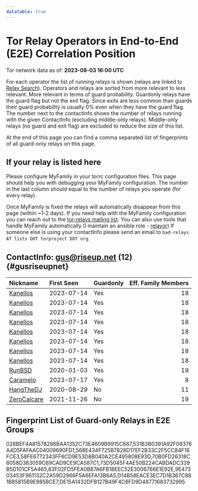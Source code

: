 ```yaml
---
datatable: true
---
```



# Tor Relay Operators in End-to-End (E2E) Correlation Position

Tor network data as of: **2023-08-03 16:00 UTC**

For each operator the list of running relays is shown (relays are linked to [Relay Search](https://metrics.torproject.org/rs.html)).
Operators and relays are sorted from more relevant to less relevant. More relevant in terms of guard probability.
Guardonly relays have the guard flag but not the exit flag.
Since exits are less common than guards their guard probability is usually 0% even when they have the guard flag.
The number next to the contactinfo shows the number of relays running with the given ContactInfo (excluding middle-only relays).
Middle-only relays (no guard and exit flag) are excluded to reduce the size of this list.

At the end of this page you can find a comma separated list of fingerprints of all guard-only relays on this page.

## If your relay is listed here
Please configure MyFamily in your torrc configuration files.
This page should help you with debugging your MyFamily configuration. The number in the last column should equal to the number of
relays you operate (for every relay).

Once MyFamily is fixed the relays will automatically disappear from this page (within ~1-2 days).
If you need help with the MyFamily configuration you can reach out to the
[tor-relays mailing list](https://lists.torproject.org/cgi-bin/mailman/listinfo/tor-relays).
You can also use tools that handle MyFamily automatically (I maintain an ansible role - 
[relayor](https://medium.com/@nusenu/deploying-tor-relays-with-ansible-6612593fa34d))
If someone else is using your contactInfo please send an email to ```bad-relays AT lists DOT torproject DOT org```.


## ContactInfo: gus@riseup.net (12) {#gusriseupnet}

| Nickname                                                                                               | First Seen   | Guardonly   |   Eff. Family Members |
|:-------------------------------------------------------------------------------------------------------|:-------------|:------------|----------------------:|
| [Kanellos](https://metrics.torproject.org/rs.html#details/73D5045F4AE50B224CABDADC339B5D101CF5A465)    | 2023-07-14   | Yes         |                    18 |
| [Kanellos](https://metrics.torproject.org/rs.html#details/028BEF4A81578286BAA1352C73E4609B9915C687)    | 2023-07-14   | Yes         |                    18 |
| [Kanellos](https://metrics.torproject.org/rs.html#details/9E47303453F961132C2A59D2966F5A6EFA13B6A5)    | 2023-07-14   | Yes         |                    18 |
| [Kanellos](https://metrics.torproject.org/rs.html#details/531B3B0391A92F08376A4D5FAFAAC04009690FD1)    | 2023-07-14   | Yes         |                    18 |
| [Kanellos](https://metrics.torproject.org/rs.html#details/58FE6772343FF6CD9E53D8B040A2CE495808E93D)    | 2023-07-14   | Yes         |                    18 |
| [Kanellos](https://metrics.torproject.org/rs.html#details/70B0FD26318C6058D363059C69CAD9CE9CA587C1)    | 2023-07-14   | Yes         |                    18 |
| [Kanellos](https://metrics.torproject.org/rs.html#details/D14B58EACE3EC7D1B367C881B85815B9E985BCE7)    | 2023-07-14   | Yes         |                    18 |
| [Kanellos](https://metrics.torproject.org/rs.html#details/83F02FD5FEA0B87A6FB18EEC52E3006766E1E92E)    | 2023-07-14   | Yes         |                    18 |
| [RunBSD](https://metrics.torproject.org/rs.html#details/568E434F725B7828D17EF2B33C2F5CC84F18FCE3)      | 2020-01-03   | Yes         |                    19 |
| [Caramelo](https://metrics.torproject.org/rs.html#details/DE15A1432DFB127B49F4C6FD9D48771683732995)    | 2023-07-17   | Yes         |                     8 |
| [HangTheDJ](https://metrics.torproject.org/rs.html#details/1DA888D47E43EDFCC60CBC0E1FDF0C8A43D64343)   | 2020-08-29   | No          |                    11 |
| [ZeroCalcare](https://metrics.torproject.org/rs.html#details/FED2F5D81CCA06698E540A42038CB3D6AEF747C2) | 2021-11-26   | No          |                    19 |


## Fingerprint List of Guard-only Relays in E2E Groups

028BEF4A81578286BAA1352C73E4609B9915C687,531B3B0391A92F08376A4D5FAFAAC04009690FD1,568E434F725B7828D17EF2B33C2F5CC84F18FCE3,58FE6772343FF6CD9E53D8B040A2CE495808E93D,70B0FD26318C6058D363059C69CAD9CE9CA587C1,73D5045F4AE50B224CABDADC339B5D101CF5A465,83F02FD5FEA0B87A6FB18EEC52E3006766E1E92E,9E47303453F961132C2A59D2966F5A6EFA13B6A5,D14B58EACE3EC7D1B367C881B85815B9E985BCE7,DE15A1432DFB127B49F4C6FD9D48771683732995